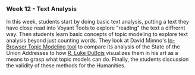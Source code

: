 ### Week 12 - Text Analysis

In this week, students start by doing basic text analysis, putting a text they have close read into Voyant Tools to explore "reading" the text a diffrernt way. Then students learn basic concepts of topic modeling to explore text analysis beyond just counting words. They look at David Mimno's [In-Browser Topic Modeling tool](https://mimno.infosci.cornell.edu/jsLDA/) to compare its analysis of the State of the Union Addresses to how [R. Luke DuBois](https://www.ted.com/talks/r_luke_dubois_insightful_human_portraits_made_from_data?referrer=playlist-what_your_data_reveals_about_y#t-291168) visualizes them in his art as a means to grasp what topic models can do. Finally, the students discussion the validity of these methods for the Humanities.